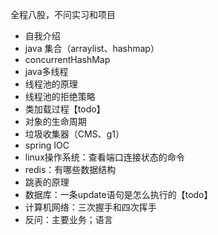 全程八股，不问实习和项目
- 自我介绍
- java 集合（arraylist、hashmap）
- concurrentHashMap
- java多线程
- 线程池的原理
- 线程池的拒绝策略
- 类加载过程【todo】
- 对象的生命周期
- 垃圾收集器（CMS、g1）
- spring IOC
- linux操作系统：查看端口连接状态的命令
- redis：有哪些数据结构
- 跳表的原理
- 数据库：一条update语句是怎么执行的【todo】
- 计算机网络：三次握手和四次挥手
- 反问：主要业务；语言